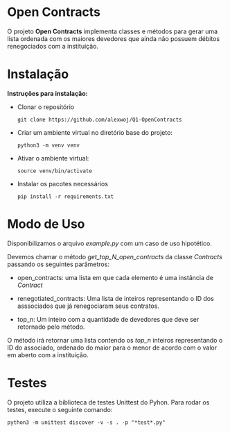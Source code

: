 # Open Contracts

O projeto **Open Contracts** implementa classes e métodos para gerar uma lista ordenada com os maiores devedores que ainda 
não possuem débitos renegociados com a instituição.

# Instalação

**Instruções para instalação:**

- Clonar o repositório
    
   `git clone https://github.com/alexwoj/Q1-OpenContracts`

- Criar um ambiente virtual no diretório base do projeto:

    `python3 -m venv venv`

 - Ativar o ambiente virtual:
 
    `source venv/bin/activate`    
    
 - Instalar os pacotes necessários
 
    `pip install -r requirements.txt`
  
  
  # Modo de Uso
  
  Disponibilizamos o arquivo _example.py_ com um caso de uso hipotético.
  
  Devemos chamar o método  _get_top_N_open_contracts_ da classe _Contracts_ passando os seguintes parâmetros:
  
  - open_contracts: uma lista em que cada elemento é uma instância de _Contract_ 
  
  - renegotiated_contracts: Uma lista de inteiros representando o ID dos asssociados que já renegociaram seus contratos.
  
  - top_n: Um inteiro com a quantidade de devedores que deve ser retornado pelo método.
  
  O método irá retornar uma lista contendo os _top_n_ inteiros representando o ID do associado, ordenado do maior para
  o menor de acordo com o valor em aberto com a instituição.
  
  
  # Testes
  
  O projeto utiliza a biblioteca de testes Unittest do Pyhon. Para rodar os testes, execute o seguinte comando:
      
  `python3 -m unittest discover -v -s . -p "*test*.py"`
  
 
